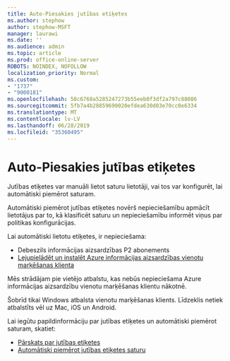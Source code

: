 ```yaml
---
title: Auto-Piesakies jutības etiķetes
ms.author: stephow
author: stephow-MSFT
manager: laurawi
ms.date: ''
ms.audience: admin
ms.topic: article
ms.prod: office-online-server
ROBOTS: NOINDEX, NOFOLLOW
localization_priority: Normal
ms.custom:
- "1737"
- "9000181"
ms.openlocfilehash: 58c6768a5285247273b55eeb0f3df2a797c88086
ms.sourcegitcommit: 5fb7a4b28859690020efdea630d03e70cc0e6334
ms.translationtype: MT
ms.contentlocale: lv-LV
ms.lasthandoff: 06/28/2019
ms.locfileid: "35360495"
---
```

# <a name="auto-apply-sensitivity-labels"></a>Auto-Piesakies jutības etiķetes

Jutības etiķetes var manuāli lietot saturu lietotāji, vai tos var konfigurēt, lai automātiski piemērot saturam.

Automātiski piemērot jutības etiķetes novērš nepieciešamību apmācīt lietotājus par to, kā klasificēt saturu un nepieciešamību informēt viņus par politikas konfigurācijas.

Lai automātiski lietotu etiķetes, ir nepieciešama:

- Debeszils informācijas aizsardzības P2 abonements
- [Lejupielādēt un instalēt Azure informācijas aizsardzības vienotu marķēšanas klienta](https://docs.microsoft.com/azure/information-protection/rms-client/install-unifiedlabelingclient-app)

Mēs strādājam pie vietējo atbalstu, kas nebūs nepieciešama Azure informācijas aizsardzību vienotu marķēšanas klientu nākotnē.

Šobrīd tikai Windows atbalsta vienotu marķēšanas klients.  Līdzeklis netiek atbalstīts vēl uz Mac, iOS un Android.

Lai iegūtu papildinformāciju par jutības etiķetes un automātiski piemērot saturam, skatiet:

- [Pārskats par jutības etiķetes](https://docs.microsoft.com/office365/securitycompliance/sensitivity-labels)
- [Automātiski piemērot jutības etiķetes saturu](https://docs.microsoft.com/office365/securitycompliance/apply_sensitivity_label_automatically)